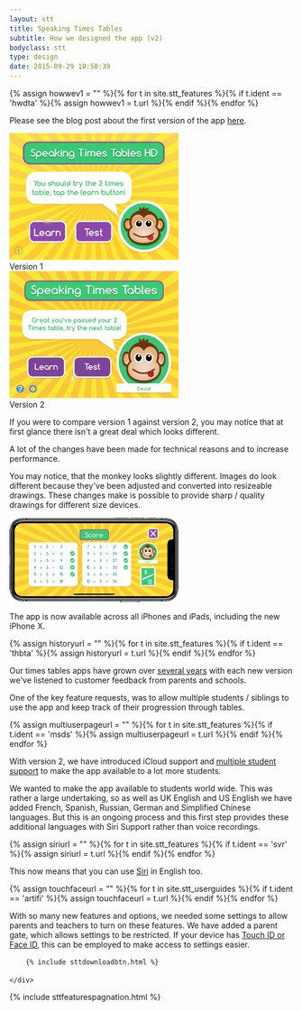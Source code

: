 ```yaml
---
layout: stt
title: Speaking Times Tables
subtitle: How we designed the app (v2)
bodyclass: stt
type: design
date: 2015-09-29 10:50:39
---
```


{% assign howwev1 = "" %}{% for t in site.stt_features %}{% if t.ident == 'hwdta' %}{% assign howwev1 = t.url %}{% endif %}{% endfor %}

Please see the blog post about the first version of the app <a href="{{ site.baseurl }}{{ howwev1 }}">here</a>.

<div class="container-table">
	<div class="row table-row">
		<div class="col-xs-12 col-sm-6 full-height" style="">
	        <div class="center-block">
	        	<a href="{{ site.baseurl }}/static/stt_features/speaking-times-tables-version-1.png" class="thickbox">
					<img title="Speaking Times Tables - version 1" height="225" width="300" src="/static/img-300/speaking-times-tables-version-1.png">
				</a>
				<div class="center-horiz">Version 1</div>
			</div>
		</div>
		<div class="col-xs-12 col-sm-6 full-height mobile-pt" style="">
			 <div class="center-block">
	        	<a href="{{ site.baseurl }}/static/stt_features/speaking-times-tables-version-2.png" class="thickbox">
					<img title="Speaking Times Tables - version 2" height="225" width="300" src="/static/img-300/speaking-times-tables-version-2.png">
				</a>
				<div class="center-horiz">Version 2</div>
			</div>
		</div>
	</div>
</div>


If you were to compare version 1 against version 2, you may notice that at first glance there isn't a great deal which looks different.

A lot of the changes have been made for technical reasons and to increase performance.

You may notice, that the monkey looks slightly different. Images do look different because they've been adjusted and converted into resizeable drawings. These changes make is possible to provide sharp / quality drawings for different size devices.

<div class="container-table">
	<div class="center-block">
		<a href="{{ site.baseurl }}/static/stt_features/iPhoneX-results.png" class="thickbox">
			<img title="Speaking Times Tables - Results" height="150" width="300" src="/static/img-300/iPhoneX-results.png">
		</a>
	</div>
</div>


The app is now available across all iPhones and iPads, including the new iPhone X.

{% assign historyurl = "" %}{% for t in site.stt_features %}{% if t.ident == 'thbta' %}{% assign historyurl = t.url %}{% endif %}{% endfor %}

Our times tables apps have grown over <a href="{{ site.baseurl }}{{ historyurl }}">several years</a> with each new version we've listened to customer feedback from parents and schools.

One of the key feature requests, was to allow multiple students / siblings to use the app and keep track of their progression through tables.

{% assign multiuserpageurl = "" %}{% for t in site.stt_features %}{% if t.ident == 'msds' %}{% assign multiuserpageurl = t.url %}{% endif %}{% endfor %}

With version 2, we have introduced iCloud support and <a href="{{ site.baseurl }}{{ multiuserpageurl }}">multiple student support</a> to make the app available to a lot more students.

We wanted to make the app available to students world wide. This was rather a large undertaking, so as well as UK English and US English we have added French, Spanish, Russian, German and Simplified Chinese languages. But this is an ongoing process and this first step provides these additional languages with Siri Support rather than voice recordings.

{% assign siriurl = "" %}{% for t in site.stt_features %}{% if t.ident == 'svr' %}{% assign siriurl = t.url %}{% endif %}{% endfor %}

This now means that you can use <a href="{{ site.baseurl }}{{ siriurl }}">Siri</a> in English too.

{% assign touchfaceurl = "" %}{% for t in site.stt_userguides %}{% if t.ident == 'artifi' %}{% assign touchfaceurl = t.url %}{% endif %}{% endfor %}

With so many new features and options, we needed some settings to allow parents and teachers to turn on these features. We have added a parent gate, which allows settings to be restricted. If your device has <a href="{{ site.baseurl }}{{ touchfaceurl }}">Touch ID or Face ID</a>, this can be employed to make access to settings easier.

<div class="container-table">
	<div class="center-block">

		{% include sttdownloadbtn.html %}
		
	</div>
</div>

{% include sttfeaturespagnation.html %}
